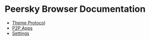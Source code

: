 # Peersky Browser Documentation

- [Theme Protocol](Theme.md)
- [P2P Apps](P2P.md)
- [Settings](Settings.md)
